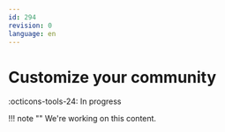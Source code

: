 ```yaml
---
id: 294
revision: 0
language: en
---
```


# Customize your community

:octicons-tools-24: In progress

!!! note ""
We're working on this content.
